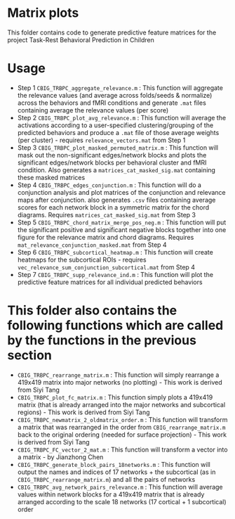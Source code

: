 # Matrix plots
This folder contains code to generate predictive feature matrices for the project Task-Rest Behavioral Prediction in Children

# Usage
* Step 1 `CBIG_TRBPC_aggregate_relevance.m` : This function will aggregate the relevance values (and average across folds/seeds & normalize) across the behaviors and fMRI conditions and generate `.mat` files containing average the relevance values (per score)
* Step 2 `CBIG_TRBPC_plot_avg_relevance.m` : This function will average the activations according to a user-specified clustering/grouping of the predicted behaviors and produce a `.mat` file of those average weights (per cluster) - requires `relevance_vectors.mat` from Step 1
* Step 3 `CBIG_TRBPC_plot_masked_permuted_matrix.m` : This function will mask out the non-significant edges/network blocks and plots the significant edges/network blocks per behavioral cluster and fMRI condition. Also generates a `matrices_cat_masked_sig.mat` containing these masked matrices
* Step 4 `CBIG_TRBPC_edges_conjunction.m` : This function will do a conjunction analysis and plot matrices of the conjunction and relevance maps after conjunction. also generates  `.csv` files containing average scores for each network block in a symmetric matrix for the chord diagrams. Requires `matrices_cat_masked_sig.mat` from Step 3
* Step 5 `CBIG_TRBPC_chord_matrix_merge_pos_neg.m` : This function will put the significant positive and significant negative blocks together into one figure for the relevance matrix and chord diagrams. Requires `mat_relevance_conjunction_masked.mat` from Step 4
* Step 6 `CBIG_TRBPC_subcortical_heatmap.m` : This function will create heatmaps for the subcortical ROIs - requires `vec_relevance_sum_conjunction_subcortical.mat` from Step 4
* Step 7 `CBIG_TRBPC_supp_relevance_ind.m` : This function will plot the predictive feature matrices for all individual predicted behaviors

# This folder also contains the following functions which are called by the functions in the previous section
* `CBIG_TRBPC_rearrange_matrix.m` : This function will simply rearrange a 419x419 matrix into major networks (no plotting) - This work is derived from Siyi Tang
* `CBIG_TRBPC_plot_fc_matrix.m` : This function simply plots a 419x419 matrix (that is already arranged into the major networks and subcortical regions) - This work is derived from Siyi Tang
* `CBIG_TRBPC_newmatrix_2_oldmatrix_order.m` : This function will transform a matrix that was rearranged in the order from `CBIG_rearrange_matrix.m` back to the original ordering (needed for surface projection) - This work is derived from Siyi Tang
* `CBIG_TRBPC_FC_vector_2_mat.m` : This function will transform a vector into a matrix - by Jianzhong Chen
* `CBIG_TRBPC_generate_block_pairs_18networks.m` : This function will output the names and indices of 17 networks + the subcortical (as in `CBIG_TRBPC_rearrange_matrix.m`) and all the pairs of networks
* `CBIG_TRBPC_avg_network_pairs_relevance.m` : This function will average values within network blocks for a 419x419 matrix that is already arranged according to the scale 18 networks (17 cortical + 1 subcortical) order



